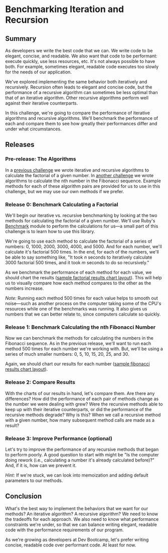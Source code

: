# Benchmarking Iteration and Recursion

## Summary
As developers we write the best code that we can.  We write code to be elegant, concise, and readable.  We also want that code to be performant: execute quickly, use less resources, etc.  It's not always possible to have both.  For example, sometimes elegant, readable code executes too slowly for the needs of our application.

We've explored implementing the same behavior both iteratively and recursively.  Recursion often leads to elegant and concise code, but the performance of a recursive algorithm can sometimes be less optimal than that of an iterative algorithm.  Other recursive algorithms perform well against their iterative counterparts.

In this challenge, we're going to compare the performance of iterative algorithms and recursive algorithms.  We'll benchmark the performance of each and compare them to see how greatly their performances differ and under what circumstances.


## Releases
### Pre-release: The Algorithms
In a [previous challenge](../../../algorithm-drill-factorial-challenge) we wrote iterative and recursive algorithms to calculate the factorial of a given number.  In [another challenge](../../../the-fibonacci-sequence-challenge) we wrote algorithms to calculate the nth number in the Fibonacci sequence.  Example methods for each of these algorithm pairs are provided for us to use in this challenge, but we may use our own methods if we prefer.


### Release 0: Benchmark Calculating a Factorial
We'll begin our iterative vs. recursive benchmarking by looking at the two methods for calculating the factorial of a given number.  We'll use Ruby's [Benchmark](http://www.ruby-doc.org/stdlib-2.1.0/libdoc/benchmark/rdoc/Benchmark.html) module to perform the calculations for us—a small part of this challenge is to learn how to use this library.

We're going to use each method to calculate the factorial of a series of numbers:  0, 1000, 2000, 3000, 4000, and 5000.  And for each number, we'll calculate it's factorial 500 times.  In the end, for each of the numbers, we'll be able to say something like, "It took *n* seconds to iteratively calculate 3000 factorial 500 times, and it took *m* seconds to do so recursively."

As we benchmark the performance of each method for each value, we should chart the results ([sample factorial results chart layout](chart-examples/factorial.png)).  This will help us to visually compare how each method compares to the other as the numbers increase.

*Note:* Running each method 500 times for each value helps to smooth out noise—such as another process on the computer taking some of the CPU's resources while one of the benchmarks was running.  It also gives us numbers that we can better relate to, since computers calculate so quickly.

### Release 1: Benchmark Calculating the nth Fibonacci Number 
Now we can benchmark the methods for calculating the numbers in the Fibonacci sequence.  As in the previous release, we'll want to run each method 500 times for each number we're working with.  But, we'll be using a series of much smaller numbers:  0, 5, 10, 15, 20, 25, and 30.

Again, we should chart our results for each number ([sample fibonacci results chart layout](chart-examples/fibonacci.png)).


### Release 2: Compare Results
With the charts of our results in hand, let's compare them.  Are there any differences?  How did the performance of each pair of methods change as the number we were dealing with grew?  Were the recursive methods able to keep up with their iterative counterparts, or did the performance of the recursive methods degrade?  Why is this?  When we call a recursive method with a given number, how many subsequent method calls are made as a result?


### Release 3: Improve Performance (optional)
Let's try to improve the performance of any recursive methods that began to perform poorly.  A good question to start with might be "Is the computer doing rework (i.e., calculating a number it's already calculated before)?"  And, if it is, how can we prevent it.

*Hint:*  If we're stuck, we can look into memoization and adding default parameters to our methods.

## Conclusion
What's the best way to implement the behaviors that we want for our methods?  An iterative algorithm?  A recursive algorithm?  We need to know the tradeoffs for each approach.  We also need to know what performance constraints we're under, so that we can balance writing elegant, readable code with the performance requirements of our program.

As we're growing as developers at Dev Bootcamp, let's prefer writing concise, readable code over performant code.  At least for now.
